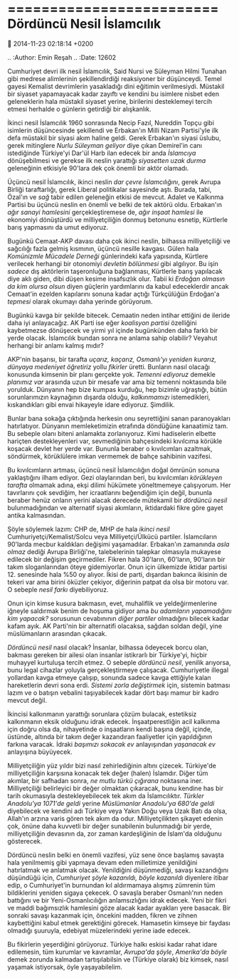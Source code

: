 =========================
Dördüncü Nesil İslamcılık
=========================

:date: 2014-11-23 02:18:14 +0200

.. :Author: Emin Reşah
.. :Date:   12602

Cumhuriyet devri ilk nesil İslamcılık, Said Nursi ve Süleyman Hilmi
Tunahan gibi medrese alimlerinin şekillendirdiği reaksiyoner bir
düşünceydi. Temel gayesi Kemalist devrimlerin yasakladığı dini eğitimin
verilmesiydi. Müstakil bir siyaset yapamayacak kadar zayıftı ve kendini
bu isimlere nisbet eden geleneklerin hala müstakil siyaset yerine,
birilerini desteklemeyi tercih etmesi herhalde o günlerin getirdiği bir
alışkanlık.

İkinci nesil İslamcılık 1960 sonrasında Necip Fazıl, Nureddin Topçu gibi
isimlerin düşüncesinde şekillendi ve Erbakan'ın Milli Nizam Partisi'yle
ilk defa müstakil bir siyasi akım haline geldi. Gerek Erbakan'ın siyasi
üslubu, gerek mitinglere *Nurlu Süleyman geliyor* diye çıkan Demirel'in
canı istediğinde Türkiye'yi Dar'ül Harb ilan edecek bir anda *İslamcıya*
dönüşebilmesi ve gerekse ilk neslin yarattığı *siyasetten uzak durma*
geleneğinin etkisiyle 90'lara dek çok önemli bir aktör olamadı.

Üçüncü nesil İslamcılık, ikinci neslin *dar çevre İslamcılığını*, gerek
Avrupa Birliği taraftarlığı, gerek Liberal politikalar sayesinde aştı.
Burada, tabi, Özal'ın ve *sağ* tabir edilen geleneğin etkisi de mevcut.
Adalet ve Kalkınma Partisi bu üçüncü neslin en önemli ve belki de tek
aktörü oldu. Erbakan'ın *ağır sanayi hamlesini* gerçekleştiremese de,
*ağır inşaat hamlesi* ile ekonomiyi dönüştürdü ve milliyetçiliğin donmuş
betonunu esnetip, Kürtlerle barış yapmasını da umut ediyoruz.

Bugünkü Cemaat-AKP davası daha çok ikinci neslin, bilhassa
milliyetçiliği ve sağcılığı fazla gelmiş kısmının, üçüncü nesille
kavgası. Gülen hala *Komünizmle Mücadele Derneği* günlerindeki kafa
yapısında, Kürtlere verilecek herhangi bir otonomiyi *devletin
bölünmesi* gibi algılıyor. Bu işin *sadece* dış aktörlerin taşeronluğuna
bağlanması, Kürtlerle barış yapılacak diye aklı giden, dibi düşen kesime
insafsızlık olur. Tabii ki *Erdoğan olmasın da kim olursa olsun* diyen
güçlerin yardımlarını da kabul edeceklerdir ancak Cemaat'in ezelden
kapılarını sonuna kadar açtığı Türkçülüğün Erdoğan'a *tepmesi* olarak
okumayı daha yerinde görüyorum.

Bugünkü kavga bir şekilde bitecek. Cemaatin neden intihar ettiğini de
ileride daha iyi anlayacağız. AK Parti ise eğer *koalisyon partisi*
özelliğini kaybetmezse dönüşecek ve yirmi yıl içinde bugünkünden daha
farklı bir yerde olacak. İslamcılık bundan sonra ne anlama sahip
olabilir? Veyahut herhangi bir anlamı kalmış mıdır?

AKP'nin başarısı, bir tarafta *uçarız, kaçarız, Osmanlı'yı yeniden
kurarız, dünyaya medeniyet öğretiriz* yollu *fikirler* üretti. Bunların
nasıl olacağı konusunda kimsenin bir planı gerçekte yok. *Temenni
ediyoruz* demekle *planımız var* arasında uzun bir mesafe var ama biz
temenni noktasında bile yorulduk. Dünyanın hep bize kumpas kurduğu, hep
bizimle uğraştığı, bütün sorunlarımızın kaynağının dışarda olduğu,
*kalkınmamızı* istemedikleri, kıskandıkları gibi envai hikayeyle idare
ediyoruz. Şimdilik.

Bunlar bana sokağa çıktığında herkesin onu seyrettiğini sanan
paranoyakları hatırlatıyor. Dünyanın memleketimizin etrafında döndüğüne
kanaatimiz tam. Bu sebeple olanı biteni anlamakta zorlanıyoruz. Kimi
hadiselerin elbette hariçten destekleyenleri var, sevmediğinin
bahçesindeki kıvılcıma körükle koşacak devlet her yerde var. Bununla
beraber o kıvılcımları azaltmak, söndürmek, körüklülere imkan vermemek
de bahçe sahibinin vazifesi.

Bu kıvılcımların artması, üçüncü nesil İslamcılığın doğal ömrünün sonuna
yaklaştığını ilham ediyor. Gezi olaylarından beri, bu kıvılcımları
*körükleyen tarafta* olmamak adına, ekşi dilimi hükümete yöneltmemeye
çalışıyorum. Her tavırlarını çok sevdiğim, her icraatlarını beğendiğim
için değil, bununla beraber henüz onların yerini alacak derecede
mütekamil bir *dördüncü nesil* bulunmadığından ve alternatif siyasi
akımların, iktidardaki fikre göre gayet antika kalmasından.

Şöyle söylemek lazım: CHP de, MHP de hala *ikinci nesil*
Cumhuriyetçi/Kemalist/Solcu veya Milliyetçi/Ülkücü partiler.
İslamcıların 90'larda mecbur kaldıkları değişimi yaşamadılar. Erbakan'ın
zamanında *asla olmaz* dediği Avrupa Birliği'ne, talebelerinin talepkar
olmasıyla mukayese edilecek bir değişim geçirmediler. Fikren hala
30'ların, 60'ların, 90'ların bir takım sloganlarından öteye
gidemiyorlar. Onun için ülkemizde iktidar partisi 12. senesinde hala %50
oy alıyor. İkisi de parti, dışardan bakınca ikisinin de tekeri var ama
birini öküzler çekiyor, diğerinin patpat da olsa bir motoru var. O
sebeple *nesil farkı* diyebiliyoruz.

Onun için kimse kusura bakmasın, evet, muhaliflik ve yeldeğirmenlerine
iğneyle saldırmak benim de hoşuma gidiyor ama *bu adamların yapamadığını
kim yapacak?* sorusunun cevabınının *diğer partiler* olmadığını bilecek
kadar kafam ayık. AK Parti'nin bir alternatifi olacaksa, sağdan soldan
değil, yine müslümanların arasından çıkacak.

*Dördüncü nesil* nasıl olacak? İnsanlar, bilhassa ödeyecek borcu olan,
bakması gereken bir ailesi olan insanlar istikrarlı bir Türkiye'yi,
hiçbir muhayyel kurtuluşa tercih etmez. O sebeple *dördüncü nesil*,
yenilik arıyorsa, bunu legal cihazlar yoluyla gerçekleştirmeye
çalışacak. Cumhuriyetle illegal yollardan kavga etmeye çalışıp, sonunda
sadece kavga ettiğiyle kalan hareketlerin devri sona erdi. *Sistemi
zorla değiştirmek* için, sistemin batması lazım ve o batışın vebalini
taşıyabilecek kadar dört başı mamur bir kadro mevcut değil.

İkincisi kalkınmanın yarattığı sorunlara çözüm bulacak, estetiksiz
kalkınmanın eksik olduğunu idrak edecek. İnşaatperestliğin acil kalkınma
için doğru olsa da, nihayetinde o inşaatların kendi başına değil,
içinde, üstünde, altında bir takım değer kazandıran faaliyetler için
yapıldığının farkına varacak. İdraki *başımızı sokacak ev* anlayışından
*yaşanacak ev* anlayışına büyüyecek.

Milliyetçiliğin yüz yıldır bizi nasıl zehirlediğinin altını çizecek.
Türkiye'de milliyetçiliğin karşısına konacak tek değer (halen) İslamdır.
Diğer tüm akımlar, bir safhadan sonra, *ne mutlu türkü çığırana*
noktasına iner. Milliyetçiliği belirleyici bir değer olmaktan çıkaracak,
bunu kendine has bir tarih okumasıyla destekleyebilecek tek akım da
İslamcılıktır. *Türkler Anadolu'ya 1071'de geldi* yerine *Müslümanlar
Anadolu'ya 680'de geldi* diyebilecek ve kendini adı Türkiye veya Yakın
Doğu veya Uzak Batı da olsa, Allah'ın arzına varis gören tek akım da
odur. Milliyetçilikten şikayet edenin çok, önüne daha kuvvetli bir değer
sunabilenin bulunmadığı bir yerde, milliyetçiliğin devasının da, zor
zaman kardeşliğinin de İslam'da olduğunu gösterecek.

Dördüncü neslin belki en önemli vazifesi, yüz sene önce başlamış savaşta
hala yenilmemiş gibi yapmaya devam eden milletimize yenildiğini
hatırlatmak ve anlatmak olacak. Yenildiğini düşünmediği, savaşı
kazandığını düşündüğü için, *Cumhuriyet şöyle kazanıldı, böyle
kazanıldı* diyenlere itibar edip, o Cumhuriyet'in burnundan kıl
aldırmamaya alışmış zümrenin tüm bildiklerini yeniden sigaya çekecek. O
savaşla beraber Osmanlı'nın neden battığını ve bir Yeni-Osmanlıcılığın
anlamsızlığını idrak edecek. Yeni bir fikri ve maddi bağımsızlık
hamlesini göze alacak kadar ayakları yere basacak. Bir sonraki savaşı
kazanmak için, öncekini madden, fikren ve zihnen kaybettiğini kabul
etmek gerektiğini görecek. Hamasetin kimseye bir faydası olmadığı
şuuruyla, edebiyat müzelerindeki yerine iade edecek.

Bu fikirlerin yeşerdiğini görüyoruz. Türkiye halkı eskisi kadar rahat
idare edilemesin, tüm kurumlar ve kavramlar, *Avrupa'da şöyle*,
*Amerika'da böyle* demek zorunda kalmadan tartışılabilsin ve (Türkiye
olarak) biz kimsek, nasıl yaşamak istiyorsak, öyle yaşayabilelim.
